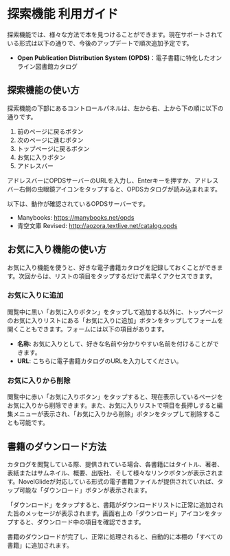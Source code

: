 # 探索機能 利用ガイド
探索機能では、様々な方法で本を見つけることができます。現在サポートされている形式は以下の通りで、今後のアップデートで順次追加予定です。

- **Open Publication Distribution System (OPDS)**：電子書籍に特化したオンライン図書館カタログ

## 探索機能の使い方
探索機能の下部にあるコントロールパネルは、左から右、上から下の順に以下の通りです。

1. 前のページに戻るボタン
2. 次のページに進むボタン
3. トップページに戻るボタン
4. お気に入りボタン
5. アドレスバー

アドレスバーにOPDSサーバーのURLを入力し、Enterキーを押すか、アドレスバー右側の虫眼鏡アイコンをタップすると、OPDSカタログが読み込まれます。

以下は、動作が確認されているOPDSサーバーです。
- Manybooks: https://manybooks.net/opds
- 青空文庫 Revised: http://aozora.textlive.net/catalog.opds

## お気に入り機能の使い方
お気に入り機能を使うと、好きな電子書籍カタログを記録しておくことができます。次回からは、リストの項目をタップするだけで素早くアクセスできます。

### お気に入りに追加
閲覧中に黒い「お気に入りボタン」をタップして追加する以外に、トップページのお気に入りリストにある「お気に入りに追加」ボタンをタップしてフォームを開くこともできます。フォームには以下の項目があります。
- **名称**: お気に入りとして、好きな名前や分かりやすい名前を付けることができます。
- **URL**: こちらに電子書籍カタログのURLを入力してください。

### お気に入りから削除
閲覧中に赤い「お気に入りボタン」をタップすると、現在表示しているページをお気に入りから削除できます。また、お気に入りリストで項目を長押しすると編集メニューが表示され、「お気に入りから削除」ボタンをタップして削除することも可能です。

## 書籍のダウンロード方法
カタログを閲覧している際、提供されている場合、各書籍にはタイトル、著者、表紙またはサムネイル、概要、出版社、そして様々なリンクボタンが表示されます。NovelGlideが対応している形式の電子書籍ファイルが提供されていれば、タップ可能な「ダウンロード」ボタンが表示されます。

「ダウンロード」をタップすると、書籍がダウンロードリストに正常に追加された旨のメッセージが表示されます。画面右上の「ダウンロード」アイコンをタップすると、ダウンロード中の項目を確認できます。

書籍のダウンロードが完了し、正常に処理されると、自動的に本棚の「すべての書籍」に追加されます。